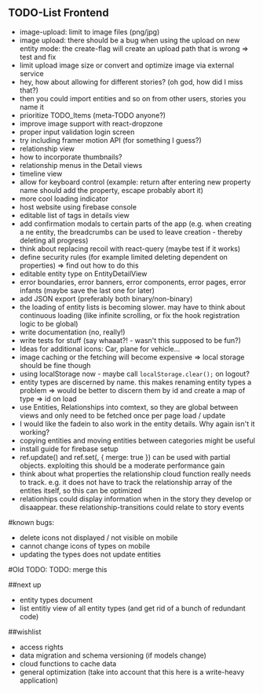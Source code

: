 ## TODO-List Frontend

- image-upload: limit to image files (png/jpg)
- image upload: there should be a bug when using the upload on new entity mode: the create-flag will create an upload path that is wrong => test and fix
- limit upload image size or convert and optimize image via external service
- hey, how about allowing for different stories? (oh god, how did I miss that?)
- then you could import entities and so on from other users, stories you name it
- prioritize TODO_Items (meta-TODO anyone?)
- improve image support with react-dropzone
- proper input validation login screen
- try including framer motion API (for something I guess?)
- relationship view
- how to incorporate thumbnails?
- relationship menus in the Detail views
- timeline view
- allow for keyboard control (example: return after entering new property name should add the property, escape probably abort it)
- more cool loading indicator
- host website using firebase console
- editable list of tags in details view
- add confirmation modals to certain parts of the app (e.g. when creating a ne entity, the breadcrumbs can be used to leave creation - thereby deleting all progress)
- think about replacing recoil with react-query (maybe test if it works)
- define security rules (for example limited deleting dependent on properties) => find out how to do this
- editable entity type on EntityDetailView
- error boundaries, error banners, error components, error pages, error infants (maybe save the last one for later)
- add JSON export (preferably both binary/non-binary)
- the loading of entity lists is becoming slower. may have to think about continuous loading (like infinite scrolling, or fix the hook registration logic to be global)
- write documentation (no, really!)
- write tests for stuff (say whaaat?! - wasn't this supposed to be fun?)
- Ideas for additional icons: Car, plane for vehicle...
- image caching or the fetching will become expensive => local storage should be fine though
- using localStorage now - maybe call `localStorage.clear();` on logout?
- entity types are discerned by name. this makes renaming entity types a problem => would be better to discern them by id and create a map of type => id on load
- use Entities, Relationships into comtext, so they are global between views and only need to be fetched once per page load / update
- I would like the fadein to also work in the entity details. Why again isn't it working?
- copying entities and moving entities between categories might be useful
- install guide for firebase setup
- ref.update(<entity>) and ref.set(<entity>, { merge: true }) can be used with partial objects. exploiting this should be a moderate performance gain
- think about what properties the relationship cloud function really needs to track. e.g. it does not have to track the relationship array of the entites itself, so this can be optimized
- relationhips could display information when in the story they develop or disaappear. these relationship-transitions could relate to story events

#known bugs:

- delete icons not displayed / not visible on mobile
- cannot change icons of types on mobile
- updating the types does not update entities

#Old TODO: TODO: merge this

##next up

- entity types document
- list entitiy view of all entity types (and get rid of a bunch of redundant code)

##wishlist

- access rights
- data migration and schema versioning (if models change)
- cloud functions to cache data
- general optimization (take into account that this here is a write-heavy application)
